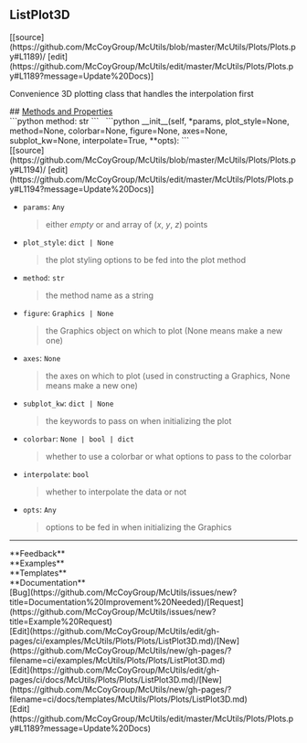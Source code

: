 ## <a id="McUtils.Plots.Plots.ListPlot3D">ListPlot3D</a> 

<div class="docs-source-link" markdown="1">
[[source](https://github.com/McCoyGroup/McUtils/blob/master/McUtils/Plots/Plots.py#L1189)/
[edit](https://github.com/McCoyGroup/McUtils/edit/master/McUtils/Plots/Plots.py#L1189?message=Update%20Docs)]
</div>

Convenience 3D plotting class that handles the interpolation first







<div class="collapsible-section">
 <div class="collapsible-section collapsible-section-header" markdown="1">
## <a class="collapse-link" data-toggle="collapse" href="#methods" markdown="1"> Methods and Properties</a> <a class="float-right" data-toggle="collapse" href="#methods"><i class="fa fa-chevron-down"></i></a>
 </div>
 <div class="collapsible-section collapsible-section-body collapse show" id="methods" markdown="1">
 ```python
method: str
```
<a id="McUtils.Plots.Plots.ListPlot3D.__init__" class="docs-object-method">&nbsp;</a> 
```python
__init__(self, *params, plot_style=None, method=None, colorbar=None, figure=None, axes=None, subplot_kw=None, interpolate=True, **opts): 
```
<div class="docs-source-link" markdown="1">
[[source](https://github.com/McCoyGroup/McUtils/blob/master/McUtils/Plots/Plots.py#L1194)/
[edit](https://github.com/McCoyGroup/McUtils/edit/master/McUtils/Plots/Plots.py#L1194?message=Update%20Docs)]
</div>

  - `params`: `Any`
    > either _empty_ or and array of (_x_, _y_, _z_) points
  - `plot_style`: `dict | None`
    > the plot styling options to be fed into the plot method
  - `method`: `str`
    > the method name as a string
  - `figure`: `Graphics | None`
    > the Graphics object on which to plot (None means make a new one)
  - `axes`: `None`
    > the axes on which to plot (used in constructing a Graphics, None means make a new one)
  - `subplot_kw`: `dict | None`
    > the keywords to pass on when initializing the plot
  - `colorbar`: `None | bool | dict`
    > whether to use a colorbar or what options to pass to the colorbar
  - `interpolate`: `bool`
    > whether to interpolate the data or not
  - `opts`: `Any`
    > options to be fed in when initializing the Graphics
 </div>
</div>












---


<div markdown="1" class="text-secondary">
<div class="container">
  <div class="row">
   <div class="col" markdown="1">
**Feedback**   
</div>
   <div class="col" markdown="1">
**Examples**   
</div>
   <div class="col" markdown="1">
**Templates**   
</div>
   <div class="col" markdown="1">
**Documentation**   
</div>
   <div class="col" markdown="1">
   
</div>
   <div class="col" markdown="1">
   
</div>
   <div class="col" markdown="1">
   
</div>
</div>
  <div class="row">
   <div class="col" markdown="1">
[Bug](https://github.com/McCoyGroup/McUtils/issues/new?title=Documentation%20Improvement%20Needed)/[Request](https://github.com/McCoyGroup/McUtils/issues/new?title=Example%20Request)   
</div>
   <div class="col" markdown="1">
[Edit](https://github.com/McCoyGroup/McUtils/edit/gh-pages/ci/examples/McUtils/Plots/Plots/ListPlot3D.md)/[New](https://github.com/McCoyGroup/McUtils/new/gh-pages/?filename=ci/examples/McUtils/Plots/Plots/ListPlot3D.md)   
</div>
   <div class="col" markdown="1">
[Edit](https://github.com/McCoyGroup/McUtils/edit/gh-pages/ci/docs/McUtils/Plots/Plots/ListPlot3D.md)/[New](https://github.com/McCoyGroup/McUtils/new/gh-pages/?filename=ci/docs/templates/McUtils/Plots/Plots/ListPlot3D.md)   
</div>
   <div class="col" markdown="1">
[Edit](https://github.com/McCoyGroup/McUtils/edit/master/McUtils/Plots/Plots.py#L1189?message=Update%20Docs)   
</div>
   <div class="col" markdown="1">
   
</div>
   <div class="col" markdown="1">
   
</div>
   <div class="col" markdown="1">
   
</div>
</div>
</div>
</div>